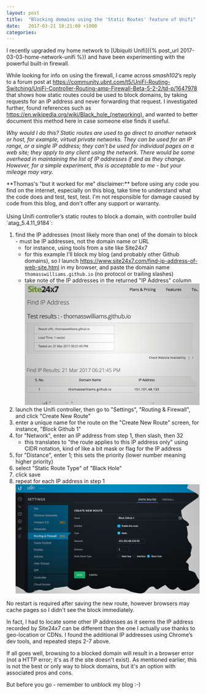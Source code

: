 ```yaml
---
layout: post
title:  "Blocking domains using the 'Static Routes' feature of Unifi"
date:   2017-03-21 18:21:00 +1000
categories:
---
```

I recently upgraded my home network to [Ubiquiti Unifi]({% post_url 2017-03-03-home-network-unifi %}) and have been experimenting with the powerful built-in firewall.

While looking for info on using the firewall, I came across *smash102*’s reply to a forum post at <https://community.ubnt.com/t5/UniFi-Routing-Switching/UniFi-Controller-Routing-amp-Firewall-Beta-5-2-2/td-p/1647978> that shows how static routes could be used to block domains, by taking requests for an IP address and never forwarding that request. I investigated further, found references such as <https://en.wikipedia.org/wiki/Black_hole_(networking)>, and wanted to better document this method here in case someone else finds it useful.

*Why would I do this? Static routes are used to go direct to another network or host, for example, virtual private networks. They can be used for an IP range, or a single IP address; they can’t be used for individual pages on a web site; they apply to any client using the network. There would be some overhead in maintaining the list of IP addresses if and as they change. However, for a simple experiment, this is acceptable to me - but your mileage may vary.*

<div markdown="1" class="note">
**Thomas's "but it worked for me" disclaimer:** before using any code you find on the internet, especially on this blog, take time to understand what the code does and test, test, test. I'm not responsible for damage caused by code from this blog, and don't offer any support or warranty.
</div>
<br/>
Using Unifi controller’s static routes to block a domain, with controller build `atag_5.4.11_9184`:

1. find the IP addresses (most likely more than one) of the domain to block - must be IP addresses, not the domain name or URL
    - for instance, using tools from a site like Site24x7
    - for this example I'll block my blog (and probably other Github domains), so I launch <https://www.site24x7.com/find-ip-address-of-web-site.html> in my browser, and paste the domain name ```thomasswilliams.github.io``` (no protocol or trailing slashes)
    - take note of the IP addresses in the returned "IP Address" column
![Site24x7 Find IP address](/images/site24x7-find-ip-addresses.png)
2. launch the Unifi controller, then go to "Settings", "Routing & Firewall", and click "Create New Route"
3. enter a unique name for the route on the "Create New Route" screen, for instance, "Block Github 1"
4. for "Network", enter an IP address from step 1, then slash, then 32
    - this translates to "the route applies to this IP address only" using CIDR notation, kind of like a bit mask or flag for the IP address
5. for "Distance", enter 1; this sets the priority (lower number meaning higher priority)
6. select "Static Route Type" of "Black Hole"
7. click save
8. repeat for each IP address in step 1
![Unifi controller 'Create New Route'](/images/unifi-controller-create-new-route.png)

No restart is required after saving the new route, however browsers may cache pages so I didn't see the block immediately.

In fact, I had to locate some other IP addresses as it seems the IP address recorded by Site24x7 can be different than the one I actually use thanks to geo-location or CDNs. I found the additional IP addresses using Chrome’s dev tools, and repeated steps 2-7 above.

If all goes well, browsing to a blocked domain will result in a browser error (not a HTTP error; it's as if the site doesn't exist). As mentioned earlier, this is not the best or only way to block domains, but it's an option with associated pros and cons.

But before you go - remember to unblock my blog :-)
